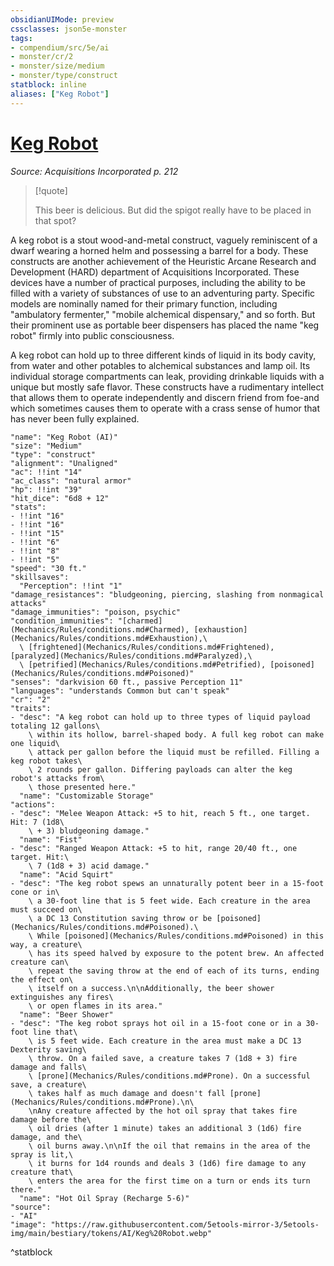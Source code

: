 ```yaml
---
obsidianUIMode: preview
cssclasses: json5e-monster
tags:
- compendium/src/5e/ai
- monster/cr/2
- monster/size/medium
- monster/type/construct
statblock: inline
aliases: ["Keg Robot"]
---
```

# [Keg Robot](Mechanics\bestiary\construct/keg-robot-ai.md)
*Source: Acquisitions Incorporated p. 212*  

> [!quote]  
> 
> This beer is delicious. But did the spigot really have to be placed in that spot?

A keg robot is a stout wood-and-metal construct, vaguely reminiscent of a dwarf wearing a horned helm and possessing a barrel for a body. These constructs are another achievement of the Heuristic Arcane Research and Development (HARD) department of Acquisitions Incorporated. These devices have a number of practical purposes, including the ability to be filled with a variety of substances of use to an adventuring party. Specific models are nominally named for their primary function, including "ambulatory fermenter," "mobile alchemical dispensary," and so forth. But their prominent use as portable beer dispensers has placed the name "keg robot" firmly into public consciousness.

A keg robot can hold up to three different kinds of liquid in its body cavity, from water and other potables to alchemical substances and lamp oil. Its individual storage compartments can leak, providing drinkable liquids with a unique but mostly safe flavor. These constructs have a rudimentary intellect that allows them to operate independently and discern friend from foe-and which sometimes causes them to operate with a crass sense of humor that has never been fully explained.

```statblock
"name": "Keg Robot (AI)"
"size": "Medium"
"type": "construct"
"alignment": "Unaligned"
"ac": !!int "14"
"ac_class": "natural armor"
"hp": !!int "39"
"hit_dice": "6d8 + 12"
"stats":
- !!int "16"
- !!int "16"
- !!int "15"
- !!int "6"
- !!int "8"
- !!int "5"
"speed": "30 ft."
"skillsaves":
  "Perception": !!int "1"
"damage_resistances": "bludgeoning, piercing, slashing from nonmagical attacks"
"damage_immunities": "poison, psychic"
"condition_immunities": "[charmed](Mechanics/Rules/conditions.md#Charmed), [exhaustion](Mechanics/Rules/conditions.md#Exhaustion),\
  \ [frightened](Mechanics/Rules/conditions.md#Frightened), [paralyzed](Mechanics/Rules/conditions.md#Paralyzed),\
  \ [petrified](Mechanics/Rules/conditions.md#Petrified), [poisoned](Mechanics/Rules/conditions.md#Poisoned)"
"senses": "darkvision 60 ft., passive Perception 11"
"languages": "understands Common but can't speak"
"cr": "2"
"traits":
- "desc": "A keg robot can hold up to three types of liquid payload totaling 12 gallons\
    \ within its hollow, barrel-shaped body. A full keg robot can make one liquid\
    \ attack per gallon before the liquid must be refilled. Filling a keg robot takes\
    \ 2 rounds per gallon. Differing payloads can alter the keg robot's attacks from\
    \ those presented here."
  "name": "Customizable Storage"
"actions":
- "desc": "Melee Weapon Attack: +5 to hit, reach 5 ft., one target. Hit: 7 (1d8\
    \ + 3) bludgeoning damage."
  "name": "Fist"
- "desc": "Ranged Weapon Attack: +5 to hit, range 20/40 ft., one target. Hit:\
    \ 7 (1d8 + 3) acid damage."
  "name": "Acid Squirt"
- "desc": "The keg robot spews an unnaturally potent beer in a 15-foot cone or in\
    \ a 30-foot line that is 5 feet wide. Each creature in the area must succeed on\
    \ a DC 13 Constitution saving throw or be [poisoned](Mechanics/Rules/conditions.md#Poisoned).\
    \ While [poisoned](Mechanics/Rules/conditions.md#Poisoned) in this way, a creature\
    \ has its speed halved by exposure to the potent brew. An affected creature can\
    \ repeat the saving throw at the end of each of its turns, ending the effect on\
    \ itself on a success.\n\nAdditionally, the beer shower extinguishes any fires\
    \ or open flames in its area."
  "name": "Beer Shower"
- "desc": "The keg robot sprays hot oil in a 15-foot cone or in a 30-foot line that\
    \ is 5 feet wide. Each creature in the area must make a DC 13 Dexterity saving\
    \ throw. On a failed save, a creature takes 7 (1d8 + 3) fire damage and falls\
    \ [prone](Mechanics/Rules/conditions.md#Prone). On a successful save, a creature\
    \ takes half as much damage and doesn't fall [prone](Mechanics/Rules/conditions.md#Prone).\n\
    \nAny creature affected by the hot oil spray that takes fire damage before the\
    \ oil dries (after 1 minute) takes an additional 3 (1d6) fire damage, and the\
    \ oil burns away.\n\nIf the oil that remains in the area of the spray is lit,\
    \ it burns for 1d4 rounds and deals 3 (1d6) fire damage to any creature that\
    \ enters the area for the first time on a turn or ends its turn there."
  "name": "Hot Oil Spray (Recharge 5-6)"
"source":
- "AI"
"image": "https://raw.githubusercontent.com/5etools-mirror-3/5etools-img/main/bestiary/tokens/AI/Keg%20Robot.webp"
```
^statblock